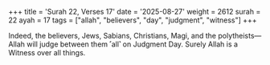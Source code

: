 +++
title = 'Surah 22, Verses 17'
date = '2025-08-27'
weight = 2612
surah = 22
ayah = 17
tags = ["allah", "believers", "day", "judgment", "witness"]
+++

Indeed, the believers, Jews, Sabians, Christians, Magi, and the polytheists—Allah will judge between them ˹all˺ on Judgment Day. Surely Allah is a Witness over all things.